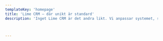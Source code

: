```yaml
---
templateKey: 'homepage'
title: 'Lime CRM – där unikt är standard'
description: 'Inget Lime CRM är det andra likt. Vi anpassar systemet, så att det passar just ditt bolags vardag och behov.'



---
```

